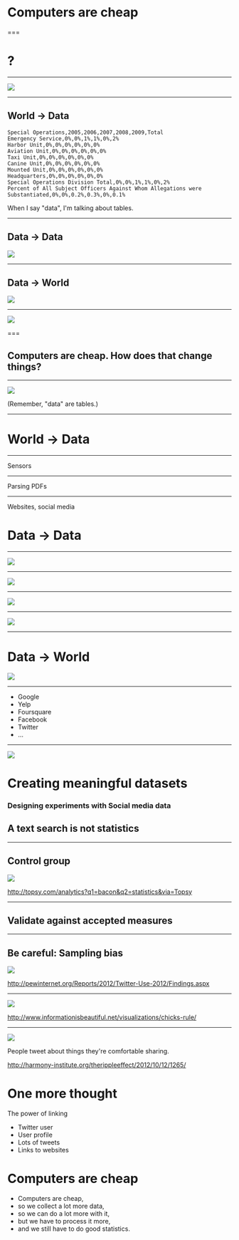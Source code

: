 # Computers are cheap

===

# ?

<!--
We study the world so we can make better decisions,
build better things and satisfy our curiosity.
-->

---

![](world-data-world.jpg)

<!-- This is how we in this room do it. -->

---

## World -> Data

```
Special Operations,2005,2006,2007,2008,2009,Total
Emergency Service,0%,0%,1%,1%,0%,2%
Harbor Unit,0%,0%,0%,0%,0%,0%
Aviation Unit,0%,0%,0%,0%,0%,0%
Taxi Unit,0%,0%,0%,0%,0%,0%
Canine Unit,0%,0%,0%,0%,0%,0%
Mounted Unit,0%,0%,0%,0%,0%,0%
Headquarters,0%,0%,0%,0%,0%,0%
Special Operations Division Total,0%,0%,1%,1%,0%,2%
Percent of All Subject Officers Against Whom Allegations were Substantiated,0%,0%,0.2%,0.3%,0%,0.1%
```

When I say "data", I'm talking about tables.

<!-- 
The world is complicated; we need to simplify it in
order to understand it. Representing the world as
tabular data is one way of doing that.
-->

---


## Data -> Data

![](1000px-The_Normal_Distribution.svg.png)


<!--
Sometimes the data are still too complicated, so we
simplify these data further with statistics.

http://upload.wikimedia.org/wikipedia/commons/thumb/2/25/The_Normal_Distribution.svg/1000px-The_Normal_Distribution.svg.png
-->


---



## Data -> World


![](http://thomaslevine.com/!/socrata-formats/figure/sf-shapefile.png)


<!--

We simplify the data enough that we can understand it,
then we convert our data back into other things, like
papers and graphs.

-->


---


![](world-data-world.jpg)

===


## Computers are cheap. How does that change things?

---

![](computer.jpg)


(Remember, "data" are tables.)

<!--

Some things got cheap faster than other things did.

-->
---

# World -> Data

<!--
Now it's super cheap to collect data, sometimes.
We collect the data practically for free by measuring things that are already happening.
We don't worry too much about designing a research plan. We wind up with
very large, often complete, historical data.
Here are some convenient/inexpensive data collection approaches.

-->

---

Sensors

---

Parsing PDFs

---

Websites, social media

# Data -> Data

<!--
We decided to collect more data because it was cheap.
The resulting data are far more complicated than the data
coming out of questionnaires, so we need to do more statistics
and data transformations.
-->


---

![](zipcode.png)

---

![](tweet-times.png)

---

[![](opendatasites.png)](http://opendatasites.com/)

---

[![](openprism.png)](http://openprism.thomaslevine.com/)

---

# Data -> World


[![](baseball.png)](http://www.nytimes.com/interactive/2013/08/02/sports/baseball/bang-for-your-buck.html)

---

* Google
* Yelp
* Foursquare
* Facebook
* Twitter
* ...

---

[![](fms-symphony-preview.png)](http://fms.csvsoundsystem.com)

# Creating meaningful datasets

### Designing experiments with Social media data

<!--
Collecting everything is akin to turning on a
security camera; we get all of the information
about the place where the camera is pointing
over time. If we want to know about other locations
or about specific times, we have to process
the stuff we collect to fit our curiousity.
-->

## A text search is not statistics


---

## Control group

![](topsy.png)

http://topsy.com/analytics?q1=bacon&q2=statistics&via=Topsy

---

## Validate against accepted measures



---

## Be careful: Sampling bias

![](pew.png)

http://pewinternet.org/Reports/2012/Twitter-Use-2012/Findings.aspx

---

![](gender.png)

http://www.informationisbeautiful.net/visualizations/chicks-rule/

---

![](brain.png)

People tweet about things they're comfortable sharing.

http://harmony-institute.org/therippleeffect/2012/10/12/1265/

# One more thought

The power of linking

* Twitter user
* User profile
* Lots of tweets
* Links to websites


# Computers are cheap

* Computers are cheap,
* so we collect a lot more data,
* so we can do a lot more with it,
* but we have to process it more,
* and we still have to do good statistics.
